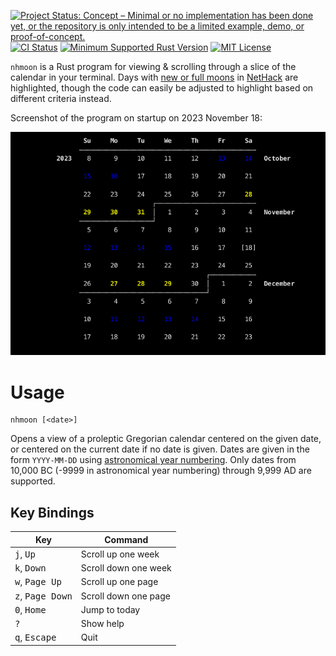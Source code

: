 [![Project Status: Concept – Minimal or no implementation has been done yet, or the repository is only intended to be a limited example, demo, or proof-of-concept.](https://www.repostatus.org/badges/latest/concept.svg)](https://www.repostatus.org/#concept)
[![CI Status](https://github.com/jwodder/nhmoon/actions/workflows/test.yml/badge.svg)](https://github.com/jwodder/nhmoon/actions/workflows/test.yml)
[![Minimum Supported Rust Version](https://img.shields.io/badge/MSRV-1.70-orange)](https://www.rust-lang.org)
[![MIT License](https://img.shields.io/github/license/jwodder/nhmoon.svg)](https://opensource.org/licenses/MIT)

`nhmoon` is a Rust program for viewing & scrolling through a slice of the
calendar in your terminal.  Days with [new or full moons][moon] in [NetHack][]
are highlighted, though the code can easily be adjusted to highlight based on
different criteria instead.

[moon]: https://nethackwiki.com/wiki/Time#Moon_phase_and_date
[NetHack]: https://www.nethack.org

Screenshot of the program on startup on 2023 November 18:

![Screenshot of the program](screenshot.png)

Usage
=====

    nhmoon [<date>]

Opens a view of a proleptic Gregorian calendar centered on the given date, or
centered on the current date if no date is given.  Dates are given in the form
`YYYY-MM-DD` using [astronomical year numbering][years].  Only dates from
10,000 BC (-9999 in astronomical year numbering) through 9,999 AD are
supported.

[years]: https://en.wikipedia.org/wiki/Astronomical_year_numbering

Key Bindings
------------

| Key                                | Command              |
| ---------------------------------- | -------------------- |
| <kbd>j</kbd>, <kbd>Up</kbd>        | Scroll up one week   |
| <kbd>k</kbd>, <kbd>Down</kbd>      | Scroll down one week |
| <kbd>w</kbd>, <kbd>Page Up</kbd>   | Scroll up one page   |
| <kbd>z</kbd>, <kbd>Page Down</kbd> | Scroll down one page |
| <kbd>0</kbd>, <kbd>Home</kbd>      | Jump to today        |
| <kbd>?</kbd>                       | Show help            |
| <kbd>q</kbd>, <kbd>Escape</kbd>    | Quit                 |
